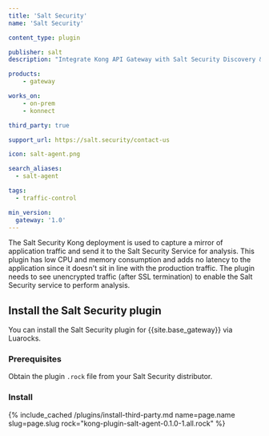 ```yaml
---
title: 'Salt Security'
name: 'Salt Security'

content_type: plugin

publisher: salt
description: "Integrate Kong API Gateway with Salt Security Discovery & Prevention for API-based apps"

products:
    - gateway

works_on:
    - on-prem
    - konnect

third_party: true

support_url: https://salt.security/contact-us

icon: salt-agent.png

search_aliases:
  - salt-agent

tags:
  - traffic-control

min_version:
  gateway: '1.0'
---
```


The Salt Security Kong deployment is used to capture a mirror of application traffic and send it to the Salt Security Service for analysis.
This plugin has low CPU and memory consumption and adds no latency to the application since it doesn't sit in line with the production traffic.
The plugin needs to see unencrypted traffic (after SSL termination) to enable the Salt Security service to perform analysis.

## Install the Salt Security plugin

You can install the Salt Security plugin for {{site.base_gateway}} via Luarocks.

### Prerequisites

Obtain the plugin `.rock` file from your Salt Security distributor.

### Install

{% include_cached /plugins/install-third-party.md name=page.name slug=page.slug rock="kong-plugin-salt-agent-0.1.0-1.all.rock" %}
